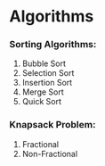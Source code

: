# Algorithms
### Sorting Algorithms:
1. Bubble Sort
2. Selection Sort
3. Insertion Sort
4. Merge Sort
5. Quick Sort

### Knapsack Problem:
1. Fractional
2. Non-Fractional
